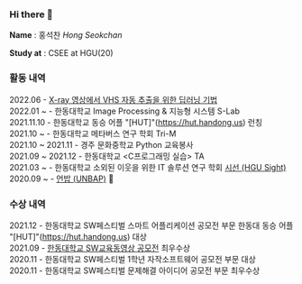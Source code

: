 ### Hi there 👋

__Name__ : 홍석찬 _Hong Seokchan_

__Study at__ : CSEE at HGU(20)


### 활동 내역
2022.06 - [X-ray 영상에서 VHS 자동 추출을 위한 딥러닝 기법](https://www.dbpia.co.kr/journal/articleDetail?nodeId=NODE11113882#)    
2022.01 ~ - 한동대학교 Image Processing & 지능형 시스템 S-Lab   
2021.11.10 - 한동대학교 동승 어플 "[HUT]"(https://hut.handong.us) 런칭   
2021.10 ~ - 한동대학교 메타버스 연구 학회 Tri-M    
2021.10 ~ 2021.11 - 경주 문화중학교 Python 교육봉사   
2021.09 ~ 2021.12 - 한동대학교 <C프로그래밍 실습> TA   
2021.03 ~ - 한동대학교 소외된 이웃을 위한 IT 솔루션 연구 학회 [시선 (HGU Sight)](https://hgusight.github.io/)     
2020.09 ~ - [언밥 (UNBAP)](https://unbap.github.io/) 🍚


### 수상 내역
2021.12 - 한동대학교 SW페스티벌 스마트 어플리케이션 공모전 부문 한동대 동승 어플 "[HUT]"(https://hut.handong.us) 대상    
2021.09 - [한동대학교 SW교육동영상 공모전](https://www.youtube.com/playlist?list=PLVIityKQhEeRZM1908FayAbHJWcg8BEG6) 최우수상     
2020.11 - 한동대학교 SW페스티벌 1학년 자작소프트웨어 공모전 부문 대상      
2020.11 - 한동대학교 SW페스티벌 문제해결 아이디어 공모전 부문 최우수상


